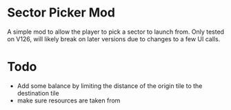 # Sector Picker Mod
A simple mod to allow the player to pick a sector to launch from. Only tested on V126, will likely break on later 
versions due to changes to a few UI calls.

# Todo
- Add some balance by limiting the distance of the origin tile to the destination tile
- make sure resources are taken from
